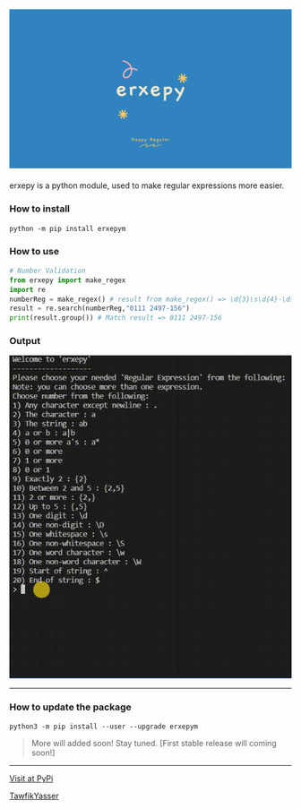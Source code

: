 ![erxepy-img](https://github.com/TawfikYasser/erxepy/blob/main/etc/erxepy-img.png)
---

erxepy is a python module, used to make regular expressions more easier.

### How to install

```shell
python -m pip install erxepym
```

### How to use

```python
# Number Validation
from erxepy import make_regex
import re
numberReg = make_regex() # result from make_regex() => \d{3}\s\d{4}-\d{3}
result = re.search(numberReg,"0111 2497-156")
print(result.group()) # Match result => 0111 2497-156
```
### Output

![](https://github.com/TawfikYasser/erxepy/blob/main/etc/erxepygif.gif)

---

### How to update the package

```shell
python3 -m pip install --user --upgrade erxepym
```

> More will added soon! Stay tuned. [First stable release will coming soon!]

---

[Visit at PyPi](https://pypi.org/project/erxepym/0.0.5)

[TawfikYasser](https://www.linkedin.com/in/tawfikyasser)
